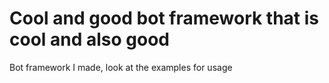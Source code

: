 # Cool and good bot framework that is cool and also good

Bot framework I made, look at the examples for usage